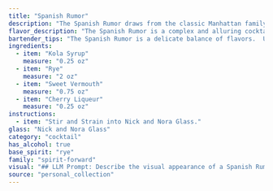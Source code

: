 ```yaml
---
title: "Spanish Rumor"
description: "The Spanish Rumor draws from the classic Manhattan family, a sophisticated blend of rye whiskey, sweet vermouth, and a touch of cherry liqueur. Its origins are likely rooted in the early 20th century, a time when Manhattan variations were popular and kola syrup's sweetness offered a unique twist. "
flavor_description: "The Spanish Rumor is a complex and alluring cocktail. The Kola Syrup lends a sweet, cola-like note, while the Rye provides a spicy kick. The Sweet Vermouth adds a touch of bitterness and herbal complexity, while the Cherry Liqueur offers a sweet and fruity counterpoint. The interplay of these flavors creates a balanced and intriguing cocktail that is both refreshing and sophisticated. "
bartender_tips: "The Spanish Rumor is a delicate balance of flavors.  Use high-quality rye and sweet vermouth, but don't overdo it on the kola syrup—a splash is all you need.  The cherry liqueur adds a touch of sweetness and complexity, but be careful not to overpower the other elements.  Chill your ingredients beforehand and use a good ice cube to keep the drink cold. "
ingredients:
  - item: "Kola Syrup"
    measure: "0.25 oz"
  - item: "Rye"
    measure: "2 oz"
  - item: "Sweet Vermouth"
    measure: "0.75 oz"
  - item: "Cherry Liqueur"
    measure: "0.25 oz"
instructions:
  - item: "Stir and Strain into Nick and Nora Glass."
glass: "Nick and Nora Glass"
category: "cocktail"
has_alcohol: true
base_spirit: "rye"
family: "spirit-forward"
visual: "## LLM Prompt: Describe the visual appearance of a Spanish Rumor cocktail.**Imagine a Spanish Rumor cocktail, a harmonious blend of Kola Syrup, Rye Whiskey, Sweet Vermouth, and Cherry Liqueur. Describe its color, clarity, and any potential layers or garnishes that would enhance its visual appeal.****Consider these factors:*** **Color:** How does the combination of dark rye whiskey, sweet vermouth, and cherry liqueur affect the overall color? Is it a deep, rich hue, or something lighter and more vibrant?* **Clarity:** Is the cocktail clear, or does it have a slightly cloudy or hazy appearance?* **Layers:** Does the use of different ingredients create distinct layers within the cocktail?  If so, describe the colors of the different layers and how they transition into each other.* **Garnish:** What type of garnish would complement the flavors and enhance the visual appeal of the Spanish Rumor?  Consider a cherry, an orange peel, or even a sprig of rosemary.**Please describe the Spanish Rumor cocktail as if you were a bartender presenting it to a customer.** "
source: "personal_collection"
---
```


